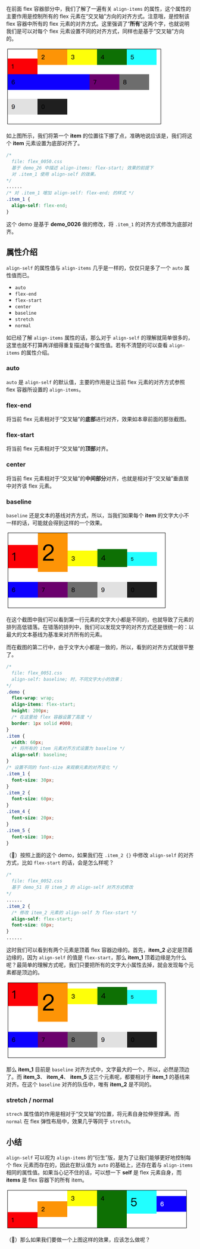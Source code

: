 在前面 flex 容器部分中，我们了解了一遍有关 `align-items` 的属性，这个属性的主要作用是控制所有的 flex 元素在“交叉轴”方向的对齐方式。注意哦，是控制该 flex 容器中所有的 flex 元素的对齐方式。这里强调了“**所有**”这两个字，也就说明我们是可以对每个 flex 元素设置不同的对齐方式，同样也是基于“交叉轴”方向的。

<img src="image/02-11-01.png" style="zoom:50%;" />

如上图所示，我们将第一个 **item** 的位置往下挪了点，准确地说应该是，我们将这个 **item** 元素设置为底部对齐了。

```css
/* 
  file: flex_0050.css
  基于 demo_26 中描述 align-items: flex-start; 效果的前提下
  对 .item_1 使用 align-self 的效果。
*/
......
/* 对 .item_1 增加 align-self: flex-end; 的样式 */
.item_1 {
  align-self: flex-end;
}
```

这个 demo 是基于 **demo_0026** 做的修改，将 `.item_1` 的对齐方式修改为底部对齐。

## 属性介绍

`align-self` 的属性值与 `align-items` 几乎是一样的，仅仅只是多了一个 `auto` 属性值而已。

* `auto`
* `flex-end` 
* `flex-start`
* `center`
* `baseline`
* `stretch`
* `normal`

如已经了解 `align-items` 属性的话，那么对于 `align-self` 的理解就简单很多的，这里也就不打算再详细得重复描述每个属性值。若有不清楚的可以查看 `align-items` 的属性介绍。

### auto

`auto` 是 `align-self` 的默认值，主要的作用是让当前 flex 元素的对齐方式参照 flex 容器所设置的 `align-items`。

### flex-end

将当前 flex 元素相对于“交叉轴”的**底部**进行对齐，效果如本章前面的那张截图。

### flex-start

将当前 flex 元素相对于“交叉轴”的**顶部**对齐。

### center

将当前 flex 元素相对于“交叉轴”的**中间部分**对齐，也就是相对于“交叉轴”垂直居中对齐该 flex 元素。

### baseline

`baseline` 还是文本的基线对齐方式，所以，当我们如果每个 **item** 的文字大小不一样的话，可能就会得到这样的一个效果。

<img src="image/02-11-02.png" style="zoom:50%;" />

在这个截图中我们可以看到第一行元素的文字大小都是不同的，也就导致了元素的排列高低错落。在错落的排列中，我们可以发现文字的对齐方式还是很统一的：以最大的文本基线为基准来对齐所有的元素。

而在截图的第二行中，由于文字大小都是一致的，所以，看到的对齐方式就很平整了。

```css
/*
  file: flex_0051.css
  align-self: baseline; 时，不同文字大小的效果；
*/
.demo {
  flex-wrap: wrap;
  align-items: flex-start;
  height: 200px;
  /* 在这里给 flex 容器设置了高度 */
  border: 1px solid #000;
}
.item {
  width: 60px;
  /* 将所有的 item 元素对齐方式设置为 baseline */
  align-self: baseline;
}
/* 设置不同的 font-size 来观察元素的对齐变化 */
.item_1 {
  font-size: 30px;
}
.item_2 {
  font-size: 60px;
}
.item_4 {
  font-size: 20px;
}
.item_5 {
  font-size: 10px;
}
```

（🤔）按照上面的这个 demo，如果我们在 `.item_2 {}` 中修改 `align-self` 的对齐方式，比如 `flex-start` 的话，会是怎么样呢？

```css
/*
  file: flex_0052.css
  基于 demo_51 将 item_2 的 align-self 对齐方式修改
*/
......
.item_2 {
  /* 修改 item_2 元素的 align-self 为 flex-start */
  align-self: flex-start;
  font-size: 60px;
}
......
```

这时我们可以看到有两个元素是顶着 flex 容器边缘的。首先，**item_2** 必定是顶着边缘的，因为 `align-self` 的值是 `flex-start`，那么 **item_1** 顶着边缘是为什么呢？最简单的理解方式呢，我们只要把所有的文字大小属性去掉，就会发现每个元素都是顶边的。

<img src="image/02-11-03.png" style="zoom:50%;" />

那么 **item_1** 目前是 `baseline` 对齐方式中，文字最大的一个，所以，必然是顶边了。而 **item_3**、 **item_4**、 **item_5** 这三个元素呢，都要相对于 **item_1** 的基线来对齐。在这个 `baseline` 对齐的队伍中，唯有 **item_2** 是不同的。

### stretch / normal

`strech` 属性值的作用是相对于“交叉轴”的位置，将元素自身拉伸至撑满。而 `normal` 在 flex 弹性布局中，效果几乎等同于 `stretch`。

## 小结

`align-self` 可以视为 `align-items` 的“衍生”版，是为了让我们能够更好地控制每个 flex 元素而存在的，因此在默认值为 `auto` 的基础上，还存在着与 `align-items` 相同的属性值。如果当心记不住的话，可以想一下 **self** 是 flex 元素自身，而 **items** 是 flex 容器下的所有 item。

<img src="image/02-11-04.png" style="zoom:50%;" />

（🤔）那么如果我们要做一个上图这样的效果，应该怎么做呢？



